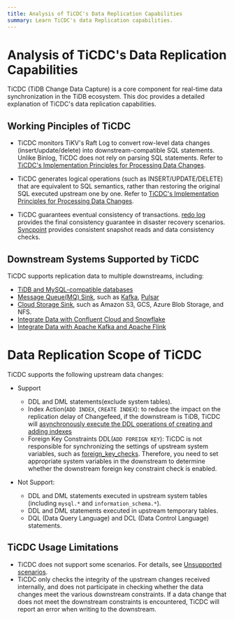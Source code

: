 ```yaml
---
title: Analysis of TiCDC's Data Replication Capabilities
summary: Learn TiCDC's data Replication capabilities.
---
```


# Analysis of TiCDC's Data Replication Capabilities

TiCDC (TiDB Change Data Capture) is a core component for real-time data synchronization in the TiDB ecosystem. This doc provides a detailed explanation of TiCDC's data replication capabilities.

## Working Pinciples of TiCDC

+ TiCDC monitors TiKV's Raft Log to convert row-level data changes (insert/update/delete) into downstream-compatible SQL statements. Unlike Binlog, TiCDC does not rely on parsing SQL statements. Refer to [TiCDC's Implementation Principles for Processing Data Changes](/ticdc/ticdc-overview.md#implementation-of-processing-data-changes).


+ TiCDC generates logical operations (such as INSERT/UPDATE/DELETE) that are equivalent to SQL semantics, rather than restoring the original SQL executed upstream one by one. Refer to [TiCDC's Implementation Principles for Processing Data Changes](/ticdc/ticdc-overview.md#implementation-of-processing-data-changes).

+ TiCDC guarantees eventual consistency of transactions. [redo log](/ticdc/ticdc-sink-to-mysql.md#eventually-consistent-replication-in-disaster-scenarios) provides the final consistency guarantee in disaster recovery scenarios. [Syncpoint](/ticdc/ticdc-upstream-downstream-check.md#enable-syncpoint) provides consistent snapshot reads and data consistency checks.

## Downstream Systems Supported by TiCDC

TiCDC supports replication data to multiple downstreams, including:

- [TiDB and MySQL-compatible databases](/ticdc/ticdc-sink-to-mysql.md)
- [Message Queue(MQ) Sink](/ticdc/ticdc-changefeed-config.md#sink), such as [Kafka](/ticdc/ticdc-sink-to-kafka.md), [Pulsar](/ticdc/ticdc-sink-to-pulsar.md)
- [Cloud Storage Sink](/ticdc/ticdc-sink-to-cloud-storage.md), such as Amazon S3, GCS, Azure Blob Storage, and NFS.
- [Integrate Data with Confluent Cloud and Snowflake](/ticdc/integrate-confluent-using-ticdc.md)
- [Integrate Data with Apache Kafka and Apache Flink](/ticdc/replicate-data-to-kafka-and-flink.md)


# Data Replication Scope of TiCDC

TiCDC supports the following upstream data changes:

- Support
  - DDL and DML statements(exclude system tables).
  - Index Action(`ADD INDEX`, `CREATE INDEX`): to reduce the impact on the replication delay of Changefeed, if the downstream is TiDB, TiCDC will [asynchronously execute the DDL operations of creating and adding indexes](/ticdc/ticdc-ddl.md#asynchronous-execution-of-add-index-and-create-index-ddls)
  - Foreign Key Constraints DDL(`ADD FOREIGN KEY`): TiCDC is not responsible for synchronizing the settings of upstream system variables, such as [foreign_key_checks](/system-variables.md#foreign_key_checks). Therefore, you need to set appropriate system variables in the downstream to determine whether the downstream foreign key constraint check is enabled.

- Not Support:
  - DDL and DML statements executed in upstream system tables (including `mysql.*` and `information_schema.*`).
  - DDL and DML statements executed in upstream temporary tables.
  - DQL (Data Query Language) and DCL (Data Control Language) statements.

## TiCDC Usage Limitations​

- TiCDC does not support some scenarios. For details, see [Unsupported scenarios](/ticdc/ticdc-overview.md#unsupported-scenarios).
- TiCDC only checks the integrity of the upstream changes received internally, and does not participate in checking whether the data changes meet the various downstream constraints. If a data change that does not meet the downstream constraints is encountered, TiCDC will report an error when writing to the downstream.